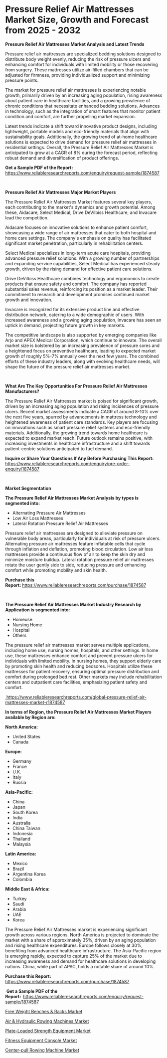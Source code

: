 <p><h1>Pressure Relief Air Mattresses Market Size, Growth and Forecast from 2025 - 2032</h1></p><p><strong>Pressure Relief Air Mattresses Market Analysis and Latest Trends</strong></p>
<p><p>Pressure relief air mattresses are specialized bedding solutions designed to distribute body weight evenly, reducing the risk of pressure ulcers and enhancing comfort for individuals with limited mobility or those recovering from surgery. These mattresses utilize air-filled chambers that can be adjusted for firmness, providing individualized support and minimizing pressure points.</p><p>The market for pressure relief air mattresses is experiencing notable growth, primarily driven by an increasing aging population, rising awareness about patient care in healthcare facilities, and a growing prevalence of chronic conditions that necessitate enhanced bedding solutions. Advances in technology, such as the integration of smart features that monitor patient condition and comfort, are further propelling market expansion.</p><p>Latest trends indicate a shift toward innovative product designs, including lightweight, portable models and eco-friendly materials that align with sustainability goals. Additionally, the growing trend of at-home healthcare solutions is expected to drive demand for pressure relief air mattresses in residential settings. Overall, the Pressure Relief Air Mattresses Market is anticipated to grow at a CAGR of 8% during the forecast period, reflecting robust demand and diversification of product offerings.</p></p>
<p><strong>Get a Sample PDF of the Report:&nbsp;</strong> <a href="https://www.reliableresearchreports.com/enquiry/request-sample/1874587?utm_campaign=102&utm_medium=2&utm_source=Github&utm_content=ia&utm_term=10022025&utm_id=pressure-relief-air-mattresses">https://www.reliableresearchreports.com/enquiry/request-sample/1874587</a></p>
<p>&nbsp;</p>
<p><strong>Pressure Relief Air Mattresses Major Market Players</strong></p>
<p><p>The Pressure Relief Air Mattresses Market features several key players, each contributing to the market's dynamics and growth potential. Among these, Aidacare, Select Medical, Drive DeVilbiss Healthcare, and Invacare lead the competition.</p><p>Aidacare focuses on innovative solutions to enhance patient comfort, showcasing a wide range of air mattresses that cater to both hospital and home care settings. The company's emphasis on quality has facilitated significant market penetration, particularly in rehabilitation centers.</p><p>Select Medical specializes in long-term acute care hospitals, providing advanced pressure relief solutions. With a growing number of partnerships and expanding service capabilities, Select Medical has experienced steady growth, driven by the rising demand for effective patient care solutions.</p><p>Drive DeVilbiss Healthcare combines technology and ergonomics to create products that ensure safety and comfort. The company has reported substantial sales revenue, reinforcing its position as a market leader. Their commitment to research and development promises continued market growth and innovation.</p><p>Invacare is recognized for its extensive product line and effective distribution network, catering to a wide demographic of users. With increased awareness and a growing aging population, Invacare has seen an uptick in demand, projecting future growth in key markets.</p><p>The competitive landscape is also supported by emerging companies like Arjo and APEX Medical Corporation, which continue to innovate. The overall market size is bolstered by an increasing prevalence of pressure sores and a heightened focus on preventive healthcare, leading to expected market growth of roughly 5%-7% annually over the next few years. The combined efforts of these industry leaders, along with evolving healthcare needs, will shape the future of the pressure relief air mattresses market.</p></p>
<p>&nbsp;</p>
<p><strong>What Are The Key Opportunities For Pressure Relief Air Mattresses Manufacturers?</strong></p>
<p><p>The Pressure Relief Air Mattresses market is poised for significant growth, driven by an increasing aging population and rising incidences of pressure ulcers. Recent market assessments indicate a CAGR of around 8-10% over the next five years, spurred by advancements in mattress technology and heightened awareness of patient care standards. Key players are focusing on innovations such as smart pressure relief systems and eco-friendly materials. Additionally, the growing trend towards home healthcare is expected to expand market reach. Future outlook remains positive, with increasing investments in healthcare infrastructure and a shift towards patient-centric solutions anticipated to fuel demand.</p></p>
<p><strong>Inquire or Share Your Questions If Any Before Purchasing This Report:</strong> <a href="https://www.reliableresearchreports.com/enquiry/pre-order-enquiry/1874587?utm_campaign=102&utm_medium=2&utm_source=Github&utm_content=ia&utm_term=10022025&utm_id=pressure-relief-air-mattresses">https://www.reliableresearchreports.com/enquiry/pre-order-enquiry/1874587</a></p>
<p>&nbsp;</p>
<p><strong>Market Segmentation</strong></p>
<p><strong>The Pressure Relief Air Mattresses Market Analysis by types is segmented into:</strong></p>
<p><ul><li>Alternating Pressure Air Mattresses</li><li>Low Air Loss Mattresses</li><li>Lateral Rotation Pressure Relief Air Mattresses</li></ul></p>
<p><p>Pressure relief air mattresses are designed to alleviate pressure on vulnerable body areas, particularly for individuals at risk of pressure ulcers. Alternating pressure air mattresses feature inflatable cells that cycle through inflation and deflation, promoting blood circulation. Low air loss mattresses provide a continuous flow of air to keep the skin dry and minimize moisture buildup. Lateral rotation pressure relief air mattresses rotate the user gently side to side, reducing pressure and enhancing comfort while promoting mobility and skin health.</p></p>
<p><strong>Purchase this Report:&nbsp;</strong><a href="https://www.reliableresearchreports.com/purchase/1874587?utm_campaign=102&utm_medium=2&utm_source=Github&utm_content=ia&utm_term=10022025&utm_id=pressure-relief-air-mattresses">https://www.reliableresearchreports.com/purchase/1874587</a></p>
<p>&nbsp;</p>
<p><strong>The Pressure Relief Air Mattresses Market Industry Research by Application is segmented into:</strong></p>
<p><ul><li>Homeuse</li><li>Nursing Home</li><li>Hospital</li><li>Others</li></ul></p>
<p><p>The pressure relief air mattresses market serves multiple applications, including home use, nursing homes, hospitals, and other settings. In home use, these mattresses enhance comfort and prevent pressure ulcers for individuals with limited mobility. In nursing homes, they support elderly care by promoting skin health and reducing bedsores. Hospitals utilize these mattresses for patient recovery, ensuring optimal pressure distribution and comfort during prolonged bed rest. Other markets may include rehabilitation centers and outpatient care facilities, emphasizing patient safety and comfort.</p></p>
<p><a href="https://www.reliableresearchreports.com/global-pressure-relief-air-mattresses-market-r1874587?utm_campaign=102&utm_medium=2&utm_source=Github&utm_content=ia&utm_term=10022025&utm_id=pressure-relief-air-mattresses">&nbsp;https://www.reliableresearchreports.com/global-pressure-relief-air-mattresses-market-r1874587</a></p>
<p><strong>In terms of Region, the Pressure Relief Air Mattresses Market Players available by Region are:</strong></p>
<p>
    <p> <strong> North America: </strong>
        <ul>
            <li>United States</li>
            <li>Canada</li>
        </ul>
        </p> 
    <p> <strong> Europe: </strong>
        <ul>
            <li>Germany</li>
            <li>France</li>
            <li>U.K.</li>
            <li>Italy</li>
            <li>Russia</li>
        </ul>
        </p> 
    <p> <strong> Asia-Pacific: </strong>
        <ul>
            <li>China</li>
            <li>Japan</li>
            <li>South Korea</li>
            <li>India</li>
            <li>Australia</li>
            <li>China Taiwan</li>
            <li>Indonesia</li>
            <li>Thailand</li>
            <li>Malaysia</li>
        </ul>
        </p> 
    <p> <strong> Latin America: </strong>
        <ul>
            <li>Mexico</li>
            <li>Brazil</li>
            <li>Argentina Korea</li>
            <li>Colombia</li>
        </ul>
        </p> 
    <p> <strong> Middle East & Africa: </strong>
        <ul>
            <li>Turkey</li>
            <li>Saudi</li>
            <li>Arabia</li>
            <li>UAE</li>
            <li>Korea</li>
        </ul>
    </p>
    </p>
<p><p>The Pressure Relief Air Mattresses market is experiencing significant growth across various regions. North America is projected to dominate the market with a share of approximately 35%, driven by an aging population and rising healthcare expenditures. Europe follows closely at 30%, benefiting from advanced healthcare infrastructure. The Asia-Pacific region is emerging rapidly, expected to capture 25% of the market due to increasing awareness and demand for healthcare solutions in developing nations. China, while part of APAC, holds a notable share of around 10%.</p></p>
<p><strong>Purchase this Report: </strong><a href="https://www.reliableresearchreports.com/purchase/1874587?utm_campaign=102&utm_medium=2&utm_source=Github&utm_content=ia&utm_term=10022025&utm_id=pressure-relief-air-mattresses">https://www.reliableresearchreports.com/purchase/1874587</a></p>
<p>&nbsp;<strong>Get a Sample PDF of the Report:&nbsp;&nbsp;</strong><a href="https://www.reliableresearchreports.com/enquiry/request-sample/1874587?utm_campaign=102&utm_medium=2&utm_source=Github&utm_content=ia&utm_term=10022025&utm_id=pressure-relief-air-mattresses">https://www.reliableresearchreports.com/enquiry/request-sample/1874587</a></p>
<p><strong></strong></p>
<p><p><a href="https://github.com/simurmarzoa/Market-Research-Report-List-1/blob/main/free-weight-benches-racks-market.md?utm_campaign=102&utm_medium=2&utm_source=Github&utm_content=ia&utm_term=10022025&utm_id=pressure-relief-air-mattresses">Free Weight Benches & Racks Market</a></p><p><a href="https://github.com/dbichayison/Market-Research-Report-List-1/blob/main/air-hydraulic-rowing-machines-market.md?utm_campaign=102&utm_medium=2&utm_source=Github&utm_content=ia&utm_term=10022025&utm_id=pressure-relief-air-mattresses">Air & Hydraulic Rowing Machines Market</a></p><p><a href="https://github.com/gethunsides/Market-Research-Report-List-1/blob/main/plate-loaded-strength-equipment-market.md?utm_campaign=102&utm_medium=2&utm_source=Github&utm_content=ia&utm_term=10022025&utm_id=pressure-relief-air-mattresses">Plate-Loaded Strength Equipment Market</a></p><p><a href="https://github.com/tumacaakesha78/Market-Research-Report-List-1/blob/main/fitness-equipment-console-market.md?utm_campaign=102&utm_medium=2&utm_source=Github&utm_content=ia&utm_term=10022025&utm_id=pressure-relief-air-mattresses">Fitness Equipment Console Market</a></p><p><a href="https://github.com/pinzinyaah/Market-Research-Report-List-1/blob/main/center-pull-rowing-machine-market.md?utm_campaign=102&utm_medium=2&utm_source=Github&utm_content=ia&utm_term=10022025&utm_id=pressure-relief-air-mattresses">Center-pull Rowing Machine Market</a></p></p>